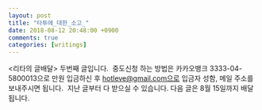 ```yaml
---
layout: post
title: "타투에_대한_소고_"
date: 2018-08-12 20:48:00 +0900
comments: true 
categories: [writings] 
---
```

<리타의 글배달> 두번째 글입니다. 
중도신청 하는 방법은 카카오뱅크 3333-04-5800013으로 만원 입금하신 후 hotleve@gmail.com으로 입금자 성함, 메일 주소를 보내주시면 됩니다. 
지난 글부터 다 받으실 수 있습니다. 다음 글은 8월 15일까지 배달됩니다. 

